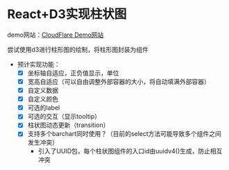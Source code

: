 # React+D3实现柱状图

demo网站：[CloudFlare Demo网站](https://hw-d3-barchart.pages.dev/)

尝试使用d3进行柱形图的绘制，将柱形图封装为组件

- 预计实现功能：
  - [x] 坐标轴自适应，正负值显示，单位
  - [x] 宽高自适应（可以自由调整外部容器的大小，将自动填满外部容器）
  - [x] 自定义数据
  - [x] 自定义颜色
  - [x] 可选的label
  - [x] 可选的交互（显示tooltip）
  - [x] 柱状图动态更新（transition）
  - [x] 支持多个barchart同时使用？（目前的select方法可能导致多个组件之间发生冲突）
    - 引入了UUID包，每个柱状图组件的入口id由uuidv4()生成，防止相互冲突